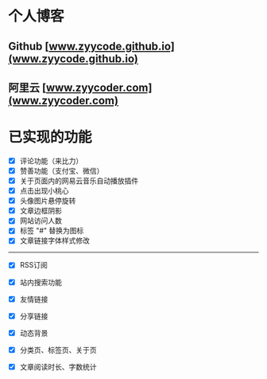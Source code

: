 # 个人博客
## Github [www.zyycode.github.io](www.zyycode.github.io)
## 阿里云 [www.zyycoder.com](www.zyycoder.com)

# 已实现的功能

- [x] 评论功能（来比力）
- [x] 赞善功能（支付宝、微信）
- [x] 关于页面内的网易云音乐自动播放插件
- [x] 点击出现小桃心
- [x] 头像图片悬停旋转
- [x] 文章边框阴影
- [x] 网站访问人数
- [x] 标签 "#" 替换为图标
- [x] 文章链接字体样式修改
--------
- [x] RSS订阅
- [x] 站内搜索功能
- [x] 友情链接
- [x] 分享链接
- [x] 动态背景
- [x] 分类页、标签页、关于页
- [x] 文章阅读时长、字数统计

